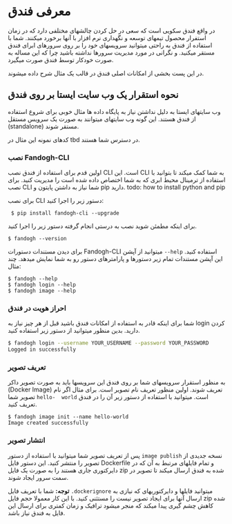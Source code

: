 #   معرفی فندق 

در واقع فندق سکویی است که سعی در حل کردن چالشهای مختلفی دارد که در زمان استفرار محصول تیمهای توسعه و نگهداری نرم افزار با آنها برخورد میکنند.
شما با استفاده از فندق به راحتی میتوانید سرویسهای خود را بر روی سرورهای ابرای فندق مستقر میکنید. و نگرانی در مورد مدیریت سرورها نداشته باشید چرا که این مساله به صورت خودکار توسط فندق صورت میگیرد.

در این پست بخشی از امکانات اصلی فندق در قالب یک مثال شرح داده میشوند.

## نحوه استقرار یک وب سایت ایستا بر روی فندق 

وب سایتهای ایستا به دلیل نداشتن نیاز به پایگاه داده ها مثال خوبی برای شروع استفاده از فندق هستند.
این گونه وب سایتهای میتوانند به صورت یک سرویس مستقل (standalone) مستقر شوند.

کدهای نمونه این مثال در tbd در دسترس شما هستند.

### نصب Fandogh-CLI

اولین قدم برای استفاده از فندق نصب CLI است. این CLI به شما کمک میکند تا بتوانید با استفاده از ترمینال محیط ابری که به شما اختصاص داده شده است را مدیریت کنید.
برای نصب CLI شما نیاز به داشتن پایتون و pip دارید. 
todo: how to install python and pip

برای نصب CLI دستور زیر را اجرا کنید:

```
 $ pip install fandogh-cli --upgrade
```

برای اینکه  مطمئن شوید نصب به درستی انجام گرفته دستور زیر را اجرا کنید.

```
$ fandogh --version
```
برای دیدن مستندات دستورات Fandogh-CLI میتوانید از آپشن ‍`--help` استفاده کنید. این آپشن مستندات تمام زیر دستورها و پارامترهای دستور رو به شما نمایش میدهد. 
چند مثال:
```
$ fandogh --help
$ fandogh login --help
$ fandogh image --help
```


###  احراز هویت در فندق 

شما برای اینکه قادر به استفاده از امکانات فندق باشید قبل از هر چیز نیاز به login کردن دارید. 
بدین منظور میتوانید از دستور زیر استفاده کنید. 
```bash
$ fandogh login --username YOUR_USERNAME --password YOUR_PASSWORD
Logged in successfully
```

### تعریف تصویر 

به منظور استقرار سرویسهای شما بر روی فندق این سرویسها باید به صورت تصویر داکر (Docker Image) تعریف شوند. اولین منظور تعریف نام تصویر است. برای مثال اگر نام تصویر شما `hello-  world` است. میتوانید با استفاده از دستور زیر آن را در فندق تعریف کنید.
```
$ fandogh image init --name hello-world
Image created successfully
```

### انتشار تصویر

 پس از تعریف تصویر شما میتوانید با استفاده از دستور `image publish` نسخه جدیدی از تصویر را منتشر کنید. این دستور فایل Dockerfile و تمام فایلهای مرتبط به آن که در دایرکتوری جاری هستند را به صورت یک فایل zip شده به فندق ارسال میکند تا تصویر در سمت سرور ایجاد شوند.

<b>توجه:</b> شما با تعریف فایل `.dockerignore` میتوانید فایلها و دایرکتوریهای که نیازی به ارسال آنها برای ایجاد تصویر نیست را مستثنی کنید. با این کار معمولا حجم فایل zip شده کاهش چشم گیری پیدا میکند که منجر میشود ترافیک و زمان کمتری برای ارسال این فایل به فندق نیاز باشد.










